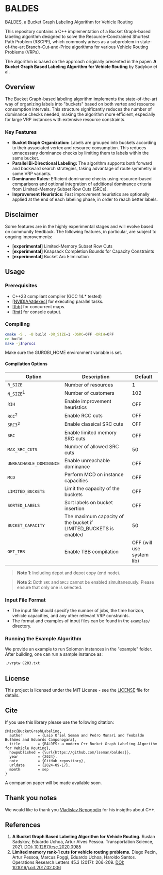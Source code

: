 # BALDES

BALDES, a Bucket Graph Labeling Algorithm for Vehicle Routing

This repository contains a C++ implementation of a Bucket Graph-based labeling algorithm designed to solve the Resource-Constrained Shortest Path Problem (RSCPP), which commonly arises as a subproblem in state-of-the-art Branch-Cut-and-Price algorithms for various Vehicle Routing Problems (VRPs).

The algorithm is based on the approach originally presented in the paper: **A Bucket Graph Based Labeling Algorithm for Vehicle Routing** by Sadykov et al.

## Overview

The Bucket Graph-based labeling algorithm implements the state-of-the-art way of organizing labels into "buckets" based on both vertex and resource consumption intervals. This structure significantly reduces the number of dominance checks needed, making the algorithm more efficient, especially for large VRP instances with extensive resource constraints.

### Key Features

- **Bucket Graph Organization:** Labels are grouped into buckets according to their associated vertex and resource consumption. This reduces unnecessary dominance checks by limiting them to labels within the same bucket.
- **Parallel Bi-Directional Labeling:** The algorithm supports both forward and backward search strategies, taking advantage of route symmetry in some VRP variants.
- **Dominance Rules:** Efficient dominance checks using resource-based comparisons and optional integration of additional dominance criteria from Limited-Memory Subset Row Cuts (SRCs).
- **Improvement Heuristics:** Fast improvement heuristics are optionally applied at the end of each labeling phase, in order to reach better labels.

## Disclaimer

Some features are in the highly experimental stages and will evolve based on community feedback. The following features, in particular, are subject to ongoing improvements:

- **[experimental]** Limited-Memory Subset Row Cuts
- **[experimental]** Knapsack Completion Bounds for Capacity Constraints
- **[experimental]** Bucket Arc Elimination

## Usage

### Prerequisites

- C++23 compliant compiler (GCC 14.* tested)
- [[NVIDIA/stdexec]](https://github.com/NVIDIA/stdexec) for executing parallel tasks.
- [[tbb]](https://github.com/oneapi-src/oneTBB) for concurrent maps.
- [[fmt]](https://github.com/fmtlib/fmt) for console output.

### Compiling

```bash
cmake -S . -B build -DR_SIZE=1 -DSRC=OFF -DRIH=OFF
cd build
make -j$nprocs
```

Make sure the GUROBI_HOME environment variable is set.

#### Compilation Options

| Option                    | Description                     | Default |
|---------------------------|----------------------------------------------------|---------|
| `R_SIZE`                  | Number of resources             | 1       |
| `N_SIZE`$^1$                  | Number of customers   | 102     |
| `RIH`                     | Enable improvement heuristics   | OFF     |
| `RCC`$^2$                     | Enable RCC cuts                 | OFF     |
| `SRC3`$^2$                    | Enable classical SRC cuts       | OFF     |
| `SRC`                     | Enable limited memory SRC cuts  | OFF     |
| `MAX_SRC_CUTS`            | Number of allowed SRC cuts      | 50      |
| `UNREACHABLE_DOMINANCE`   | Enable unreachable dominance    | OFF     |
| `MCD`                     | Perform MCD on instance capacities | OFF |
| `LIMITED_BUCKETS`         | Limit the capacity of the buckets  | OFF |
| `SORTED_LABELS`           | Sort labels on bucket insertion | OFF     |
| `BUCKET_CAPACITY`         | The maximum capacity of the bucket if LIMITED_BUCKETS is enabled | 50 |
| `GET_TBB`                 | Enable TBB compilation          | OFF (will use system lib)  |

> **Note 1**: Including depot and depot copy (end node).

> **Note 2**: Both `SRC` and `SRC3` cannot be enabled simultaneously. Please ensure that only one is selected.

### Input File Format

- The input file should specify the number of jobs, the time horizon, vehicle capacities, and any other relevant VRP constraints.
- The format and examples of input files can be found in the `examples/` directory.

### Running the Example Algorithm

We provide an example to run Solomon instances in the "example" folder. After building, one can run a sample instance as:

```bash
./vrptw C203.txt
```

## License

This project is licensed under the MIT License - see the [LICENSE](LICENSE) file for details.

## Cite

If you use this library please use the following citation:

```
@Misc{BucketGraphLabeling,
  author       = {Laio Oriel Seman and Pedro Munari and Teobaldo Bulhões and Eduardo Camponogara},
  title        = {BALDES: a modern C++ Bucket Graph Labeling Algorithm for Vehicle Routing},
  howpublished = {\url{https://github.com/lseman/baldes}},
  year         = {2024},
  note         = {GitHub repository},
  urldate      = {2024-09-17},
  month        = sep
}
```

A companion paper will be made available soon.

## Thank you notes

We would like to thank you [Vladislav Nepogodin](https://github.com/vnepogodin) for his insigths about C++.

## References

1. **A Bucket Graph Based Labeling Algorithm for Vehicle Routing.** Ruslan Sadykov, Eduardo Uchoa, Artur Alves Pessoa. Transportation Science, 2021. [DOI: 10.1287/trsc.2020.0985](https://doi.org/10.1287/trsc.2020.0985)
2. **Limited memory rank-1 cuts for vehicle routing problems.** Diego Pecin, Artur Pessoa, Marcus Poggi, Eduardo Uchoa, Haroldo Santos. Operations Research Letters 45.3 (2017): 206-209. [DOI: 10.1016/j.orl.2017.02.006](https://doi.org/10.1016/j.orl.2017.02.006)